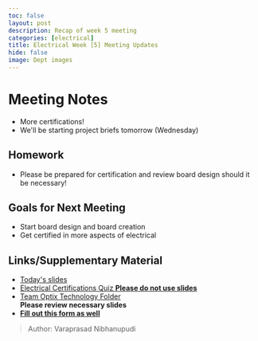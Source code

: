 ```yaml
--- 
toc: false 
layout: post 
description: Recap of week 5 meeting 
categories: [electrical]  
title: Electrical Week [5] Meeting Updates
hide: false 
image: Dept images 
---  
```


# Meeting Notes  
- More certifications! 
- We'll be starting project briefs tomorrow (Wednesday)

## Homework 
- Please be prepared for certification and review board design should it be necessary!

## Goals for Next Meeting  
- Start board design and board creation
- Get certified in more aspects of electrical

## Links/Supplementary Material 
- [Today's slides](https://docs.google.com/presentation/d/10X3FP6V-4SegWNBoqN76W-V76xP12tP06G64_cFLPLw/edit?usp=sharing) 
- [Electrical Certifications Quiz **Please do not use slides**](https://forms.gle/fbAqr6YncPNQv8Zo8)
- [Team Optix Technology Folder](https://drive.google.com/drive/folders/1D4VNl_CzpGJff69jR2onBDxhrS-d7Ol8?usp=sharing)  
**Please review necessary slides**
- **[Fill out this form as well](https://docs.google.com/forms/u/6/d/1sDOcLfz7DDRgtVxeHpuEXU8QIt9QpJGENf3IiLh7zww/edit?usp=drive_web)**
  
> Author: Varaprasad Nibhanupudi